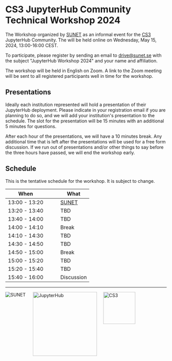 # CS3 JupyterHub Community Technical Workshop 2024

The Workshop organized by [SUNET](https://sunet.se) as an informal event for the [CS3](https://www.cs3community.org/) JupyterHub Community. The will be held online on Wednesday, May 15, 2024, 13:00-16:00 CEST.

To participate, please register by sending an email to [drive@sunet.se](mailto:drive@sunet.se) with the subject "JupyterHub Workshop 2024" and your name and affiliation.

The workshop will be held in English on Zoom. A link to the Zoom meeting will be sent to all registered participants well in time for the workshop.

## Presentations

Ideally each institution represented will hold a presentation of their JupyterHub deployment.
Please indicate in your registration email if you are planning to do so, and we will add your institution's presentation to the schedule.
The slot for the presentation will be 15 minutes with an additional 5 minutes for questions.

After each hour of the presentations, we will have a 10 minutes break. Any additional time that is left after the presentations will be used for a free form discussion.
If we run out of presentations and/or other things to say before the three hours have passed, we will end the workshop early.

## Schedule

This is the tentative schedule for the workshop. It is subject to change.

| When |&nbsp;&nbsp;&nbsp;&nbsp;&nbsp;|What |
| --- | --- | --- |
| 13:00 - 13:20 |  | [SUNET](https://www.sunet.se) |
| 13:20 - 13:40 |  | TBD |
| 13:40 - 14:00 |  | TBD |
| 14:00 - 14:10 |  | Break |
| 14:10 - 14:30 |  | TBD |
| 14:30 - 14:50 |  | TBD |
| 14:50 - 15:00 |  | Break |
| 15:00 - 15:20 |  | TBD |
| 15:20 - 15:40 |  | TBD |
| 15:40 - 16:00 |  | Discussion |
---
<img src="/assets/sunet.svg" alt="SUNET" style="vertical-align: text-top;hight: 100px;" align="left"/>&nbsp;&nbsp;&nbsp;&nbsp;&nbsp;<img src="/assets/hublogo.svg" alt="JupyterHub" style="vertical-align: text-top;width: 200px;" align="middle"/>&nbsp;&nbsp;&nbsp;&nbsp;&nbsp;<img src="/assets/cs3-logo.png" alt="CS3" style="vertical-align: text-top; height:100px;" align="middle"/>
